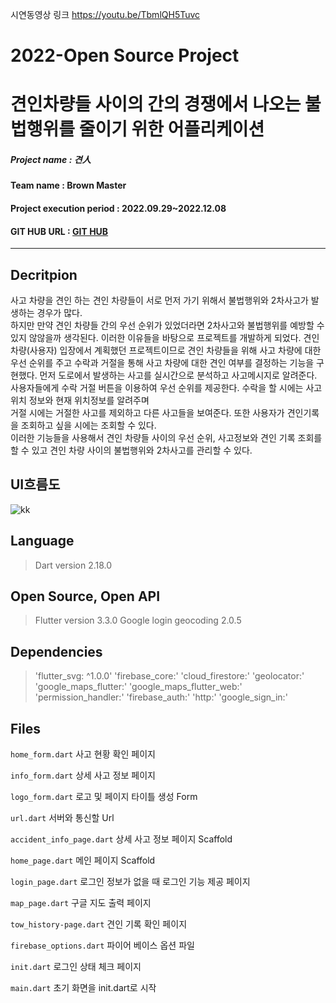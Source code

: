 시연동영상 링크 https://youtu.be/TbmlQH5Tuvc
# 2022-Open Source Project

# 견인차량들 사이의 간의 경쟁에서 나오는 불법행위를 줄이기 위한 어플리케이션

##### Project name : 견人
#### Team name : Brown Master
#### Project execution period : 2022.09.29~2022.12.08
#### GIT HUB URL :  [GIT HUB](https://github.com/Brown-master/Client)
-----------------------
## Decritpion
사고 차량을 견인 하는 견인 차량들이 서로 먼저 가기 위해서 불법행위와 2차사고가 발생하는 경우가 많다.   
하지만 만약 견인 차량들 간의 우선 순위가 있었더라면 2차사고와 불법행위를 예방할 수 있지 않않을까 생각된다. 이러한 이유들을 바탕으로 프로젝트를 개발하게 되었다. 견인 차량(사용자) 입장에서 계획했던 프로젝트이므로 견인 차량들을 위해 사고 차량에 대한 우선 순위를 주고 수락과 거절을 통해 사고 차량에 대한 견인 여부를 결정하는 기능을 구현했다.
먼저 도로에서 발생하는 사고를 실시간으로 분석하고 사고메시지로 알려준다.
사용자들에게 수락 거절 버튼을 이용하여 우선 순위를 제공한다. 
수락을 할 시에는 사고 위치 정보와 현재 위치정보를 알려주며   
거절 시에는 거절한 사고를 제외하고 다른 사고들을 보여준다.
또한 사용자가 견인기록을 조회하고 싶을 시에는 조회할 수 있다.  
이러한 기능들을 사용해서 견인 차량들 사이의 우선 순위, 사고정보와 견인 기록 조회를 할 수 있고 견인 차량 사이의 불법행위와 2차사고를 관리할 수 있다.

## UI흐름도
![kk](https://user-images.githubusercontent.com/101470043/206215208-4544dac9-16f8-4f3f-91f9-cde3228098e8.png)

 ## Language
>Dart version 2.18.0
## Open Source, Open API
>Flutter version 3.3.0
>Google login
> geocoding 2.0.5

## Dependencies

>'flutter_svg: ^1.0.0'
>'firebase_core:'
>'cloud_firestore:'
>'geolocator:'
>'google_maps_flutter:'
>'google_maps_flutter_web:'
>'permission_handler:'
>'firebase_auth:'
>'http:'
>'google_sign_in:'

## Files
`home_form.dart`  사고 현황 확인 페이지

`info_form.dart`  상세 사고 정보 페이지

`logo_form.dart`  로고 및 페이지 타이틀 생성 Form

`url.dart`  서버와 통신할 Url

`accident_info_page.dart`  상세 사고 정보 페이지 Scaffold

`home_page.dart`  메인 페이지 Scaffold

`login_page.dart`  로그인 정보가 없을 때 로그인 기능 제공 페이지

`map_page.dart`  구글 지도 출력 페이지

`tow_history-page.dart`  견인 기록 확인 페이지

`firebase_options.dart`  파이어 베이스 옵션 파일

`init.dart`  로그인 상태 체크 페이지

`main.dart`  초기 화면을 init.dart로 시작

